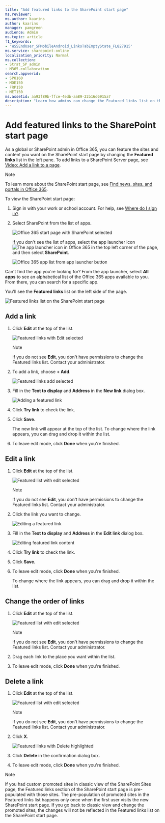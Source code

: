```yaml
---
title: "Add featured links to the SharePoint start page"
ms.reviewer: 
ms.author: kaarins
author: kaarins
manager: pamgreen
audience: Admin
ms.topic: article
f1_keywords:
- 'WSSEndUser_SPMobileAndroid_LinksTabEmptyState_FL827915'
ms.service: sharepoint-online
localization_priority: Normal
ms.collection:  
- Strat_SP_admin
- M365-collaboration
search.appverid:
- SPO160
- MOE150
- FRP150
- MET150
ms.assetid: aa93f89b-ffce-4edb-aa89-22b16d6915a7
description: "Learn how admins can change the Featured links list on the SharePoint start page."
---
```


# Add featured links to the SharePoint start page

 As a global or SharePoint admin in Office 365, you can feature the sites and content you want on the SharePoint start page by changing the **Featured links** list in the left pane. To add links to a SharePoint Server page, see [Video: Add a link to a page](https://support.office.com/article/F9B329F9-67BB-4258-A686-9CD98415E7CA).
  
> [!NOTE]
> To learn more about the SharePoint start page, see [Find news, sites, and portals in Office 365](https://support.office.com/article/6b85097a-87e0-4611-a29a-dfd49b1a1220). 
  
To view the SharePoint start page:
  
1. Sign in with your work or school account. For help, see [Where do I sign in?](https://support.office.com/article/17e859dc-88be-45a0-97be-a8837efb2c24.aspx#BKMK_WhereSignIn).
    
2. Select SharePoint from the list of apps. 
    
    ![Office 365 start page with SharePoint selected](media/4ff2c093-2b26-4d28-a65b-4d02e66818df.png)
  
    If you don't see the list of apps, select the app launcher icon ![The app launcher icon in Office 365](media/e5aee650-c566-4100-aaad-4cc2355d909f.png) in the top left corner of the page, and then select **SharePoint**.
    
    ![Office 365 app list from app launcher button](media/c0e1bfcd-a6e0-416d-a3c1-687ec8d7e82b.png)
  
Can't find the app you're looking for? From the app launcher, select **All apps** to see an alphabetical list of the Office 365 apps available to you. From there, you can search for a specific app. 
  
You'll see the **Featured links** list on the left side of the page. 
  
![Featured links list on the SharePoint start page](media/1bfded4a-2e65-47f5-95c2-ad3cf7e890fe.png)
  
## Add a link

1. Click **Edit** at the top of the list. 
    
    ![Featured links with Edit selected](media/65008327-fb4d-4229-93a5-9b69e8d77660.png)
  
    > [!NOTE]
    > If you do not see **Edit**, you don't have permissions to change the Featured links list. Contact your administrator. 
  
2. To add a link, choose **+ Add**.
    
    ![Featured links add selected](media/94b70b39-61a1-4a5b-9195-6c97832bb49e.png)
  
3. Fill in the **Text to display** and **Address** in the **New link** dialog box. 
    
    ![Adding a featured link](media/271749eb-7236-4349-b721-cad1d790ea7a.png)
  
4. Click **Try link** to check the link. 
    
5. Click **Save**.
    
    The new link will appear at the top of the list. To change where the link appears, you can drag and drop it within the list.
    
6. To leave edit mode, click **Done** when you're finished. 
    
## Edit a link

1. Click **Edit** at the top of the list. 
    
    ![Featured list with edit selected](media/966fd31e-c5f5-4d5f-beac-742b10dcdc41.png)
  
    > [!NOTE]
    > If you do not see **Edit**, you don't have permissions to change the Featured links list. Contact your administrator. 
  
2. Click the link you want to change.
    
    ![Editing a featured link](media/c319922b-6d0c-45a2-8493-7fb4276256fb.png)
  
3. Fill in the **Text to display** and **Address** in the **Edit link** dialog box. 
    
    ![Editing featured link content](media/28ccfb5d-3992-4546-b36b-d6223f80f611.png)
  
4. Click **Try link** to check the link. 
    
5. Click **Save**.
    
6. To leave edit mode, click **Done** when you're finished. 
    
    To change where the link appears, you can drag and drop it within the list.
    
## Change the order of links

1. Click **Edit** at the top of the list. 
    
    ![Featured list with edit selected](media/966fd31e-c5f5-4d5f-beac-742b10dcdc41.png)
  
    > [!NOTE]
    > If you do not see **Edit**, you don't have permissions to change the Featured links list. Contact your administrator. 
  
2. Drag each link to the place you want within the list.
    
3. To leave edit mode, click **Done** when you're finished. 
    
## Delete a link

1. Click **Edit** at the top of the list. 
    
    ![Featured list with edit selected](media/966fd31e-c5f5-4d5f-beac-742b10dcdc41.png)
  
    > [!NOTE]
    > If you do not see **Edit**, you don't have permissions to change the Featured links list. Contact your administrator. 
  
2. Click **X**. 
    
    ![Featured links with Delete highlighted](media/10a93009-9929-4102-b3b4-04aa318277ce.png)
  
3. Click **Delete** in the confirmation dialog box. 
    
4. To leave edit mode, click **Done** when you're finished. 
    
> [!NOTE]
> If you had custom promoted sites in classic view of the SharePoint Sites page, the Featured links section of the SharePoint start page is pre-populated with those sites. The pre-population of promoted sites in the Featured links list happens only once when the first user visits the new SharePoint start page. If you go back to classic view and change the promoted sites, the changes will not be reflected in the Featured links list on the SharePoint start page. 
  

